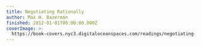 ```yaml
---
title: Negotiating Rationally
author: Max H. Bazerman
finished: 2012-01-01T00:00:00.000Z
coverImage: >-
  https://book-covers.nyc3.digitaloceanspaces.com/readings/negotiating-rationally-01.jpg
---
```

